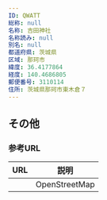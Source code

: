 ```yaml
---
ID: QWATT
総称: null
名称: 吉田神社
名称読み: null
別名: null
都道府県: 茨城県
区域: 那珂市
緯度: 36.4177864
経度: 140.4686805
郵便番号: 3110114
住所: 茨城県那珂市東木倉７
---
```


## その他

### 参考URL

| URL | 説明          |
| --- | ------------- |
|     | OpenStreetMap |
